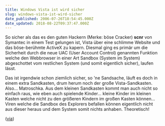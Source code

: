```yaml
---
title: Windows Vista ist wird sicher
slug: windows-vista-ist-wird-sicher
date_published: 2006-07-26T18:54:45.000Z
date_updated: 2018-08-22T09:37:47.000Z
---
```


So sicher als das es den guten Hackern (Merke: böse Cracker) **scnr** von Symantec in einem Test gelungen ist, Vista über eine schlimme Website und das böse-berühmte ActiveX zu kapern. Diesmal ging es primär um die Sicherheit durch die neue UAC (User Account Control) genannten Funktion welche den Webbrowser in einer Art Sandbox (System im System) abgeschottet vom restlichen System (und somit eigentlich sicher), laufen lässt.

Das ist irgendwie schon ziemlich sicher, so 'ne Sandsache, läuft es doch in einem extra Sandkasten, drum herum noch der große Vista-Sandkasten. Also... Matroschka. Aus dem kleinen Sandkasten kommt man auch nicht so einfach raus, wie eben auch spielende Kinder... kleine Kinder im kleinen Kasten welche nicht zu den größeren Kindern im großen Kasten können... Viren welche die Sandbox des Explorers befallen können eigentlich nicht aus dieser heraus und dem System somit nichts anhaben. Theoretisch!

([via](http://de.theinquirer.net/2006/07/25/symantec_neue_zweifel_an_siche.html))
